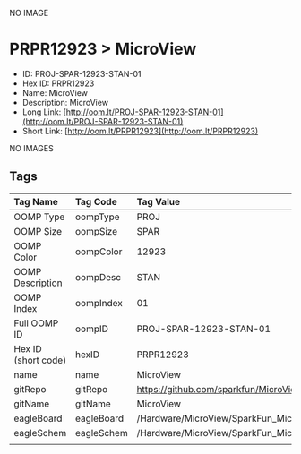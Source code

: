 


  
NO IMAGE  
# PRPR12923 > MicroView

- ID: PROJ-SPAR-12923-STAN-01
- Hex ID: PRPR12923
- Name: MicroView
- Description: MicroView
- Long Link: [http://oom.lt/PROJ-SPAR-12923-STAN-01](http://oom.lt/PROJ-SPAR-12923-STAN-01)
- Short Link: [http://oom.lt/PRPR12923](http://oom.lt/PRPR12923)
  
NO IMAGES  
## Tags
  

|Tag Name|Tag Code|Tag Value|
| :--- | :--- | :--- |
|OOMP Type|oompType|PROJ|
|OOMP Size|oompSize|SPAR|
|OOMP Color|oompColor|12923|
|OOMP Description|oompDesc|STAN|
|OOMP Index|oompIndex|01|
|Full OOMP ID|oompID|PROJ-SPAR-12923-STAN-01|
|Hex ID (short code)|hexID|PRPR12923|
|name|name|MicroView|
|gitRepo|gitRepo|https://github.com/sparkfun/MicroView|
|gitName|gitName|MicroView|
|eagleBoard|eagleBoard|/Hardware/MicroView/SparkFun_MicroView.brd|
|eagleSchem|eagleSchem|/Hardware/MicroView/SparkFun_MicroView.sch|
||||
